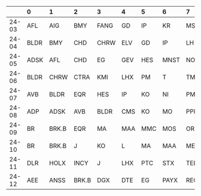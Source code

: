 |       | 0    | 1     | 2     | 3    | 4   | 5   | 6    | 7    | 8    | 9    |
|:------|:-----|:------|:------|:-----|:----|:----|:-----|:-----|:-----|:-----|
| 24-03 | AFL  | AIG   | BMY   | FANG | GD  | IP  | KR   | MSFT | VRTX | WYNN |
| 24-04 | BLDR | BMY   | CHD   | CHRW | ELV | GD  | IP   | LH   | TMUS | WYNN |
| 24-05 | ADSK | AFL   | CHD   | EG   | GEV | HES | MNST | NOC  | PG   | TMUS |
| 24-06 | BLDR | CHRW  | CTRA  | KMI  | LHX | PM  | T    | TMUS | VRSN | WMT  |
| 24-07 | AVB  | BLDR  | EQR   | HES  | IP  | KO  | NI   | PM   | UNH  | VRTX |
| 24-08 | ADP  | ADSK  | AVB   | BLDR | CMS | KO  | MO   | PPL  | TECH | XOM  |
| 24-09 | BR   | BRK.B | EQR   | MA   | MAA | MMC | MOS  | ORLY | V    | VRSN |
| 24-10 | BR   | BRK.B | J     | KO   | L   | MA  | MAA  | MET  | PTC  | UNP  |
| 24-11 | DLR  | HOLX  | INCY  | J    | LHX | PTC | STX  | TEL  | TXN  | V    |
| 24-12 | AEE  | ANSS  | BRK.B | DGX  | DTE | EG  | PAYX | REG  | TECH | WEC  |